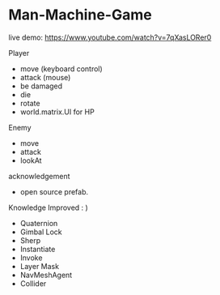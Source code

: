 # Man-Machine-Game

live demo: https://www.youtube.com/watch?v=7qXasLORer0

Player
- move (keyboard control)
- attack (mouse)
- be damaged
- die
- rotate
- world.matrix.UI for HP

Enemy
- move
- attack
- lookAt

acknowledgement
- open source prefab.

Knowledge Improved : )
- Quaternion
- Gimbal Lock
- Sherp
- Instantiate
- Invoke
- Layer Mask
- NavMeshAgent
- Collider
